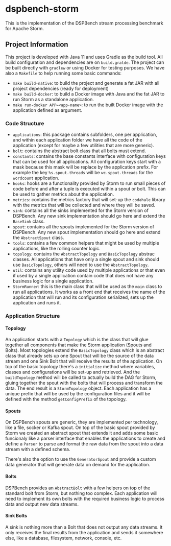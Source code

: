 # dspbench-storm

This is the implementation of the DSPBench stream processing benchmark for Apache Storm.

## Project Information

This project is developed with Java 11 and uses Gradle as the build tool. All build configuration and dependencies are on `build.gralde`.
The project can be built directly with `gradlew` or using Docker for testing purposes. We have also a `Makefile` to help running some basic commands:

 - `make build-native`: to build the project and generate a fat JAR with all project dependencies (ready for deployment)
 - `make build-docker`: to build a Docker image with Java and the fat JAR to run Storm as a standalone application.
 - `make run-docker APP=<app-name>`: to run the built Docker image with the application defined as argument.

### Code Structure

 - `applications`: this package contains subfolders, one per application, and within each application folder we have all the code of the application (except for maybe a few utilities that are more generic).
 - `bolt`: contains the abstract bolt class that all bolts must extend.
 - `constants`: contains the base constants interface with configuration keys that can be used for all applications. All configuration keys start with a mask because this mask will be replace by the application prefix. For example the key `%s.spout.threads` will be `wc.spout.threads` for the `wordcount` application.
 - `hooks`: hooks are a functionality provided by Storm to run small pieces of code before and after a tuple is executed within a spout or bolt. This can be used to gather metrics about the application.
 - `metrics`: contains the metrics factory that will set-up the `codahale` library with the metrics that will be collected and where they will be saved.
 - `sink`: contains all the sinks implemented for the Storm version of DSPBench. Any new sink implementation should go here and extend the `BaseSink` class.
 - `spout`: contains all the spouts implemented for the Storm version of DSPBench. Any new spout implementation should go here and extend the `AbstractSpout` class.
 - `tools`: contains a few common helpers that might be used by multiple applications, like the rolling counter logic.
 - `topology`: contains the `AbstractTopology` and `BasicTopology` abstrac classes. All applications that have only a single spout and sink should use `BasicTopology`, others will need to use the `AbstractTopology`.
 - `util`: contains any utility code used by multiple applications or that even if used by a single application contain code that does not have any business logic for a single application.
 - `StormRunner`: this is the main class that will be used as the `main` class to run all applications. It works as a front end that receives the name of the application that will run and its configuration serialized, sets up the application and runs it.

### Application Structure

#### Topology

An application starts with a `Topology` which is the class that will glue together all components that make the Storm application (Spouts and Bolts).
Most topologies extend the `BasicTopology` class which is an abstract class that already sets up one Spout that will be the source of the data stream and one Sink Bolt that will receive the results of the application.
On top of the basic topology there's a `initialize` method where variables, classes and configurations will be set-up and retrieved.
And the `buildTopology` method will be called to actually build the DAG for Storm, gluing together the spout with the bolts that will process and transform the data.
The end result is a `StormTopology` object. Each application has a unique prefix that will be used by the configuration files and it will be defined with the method `getConfigPrefix` of the topology.

#### Spouts

On DSPBench spouts are generic, they are implemented per technology, like a file, socker or Kafka spout. On top of the basic spout provided by Storm we created an abstract spout that extends it and adds some basic funcionaly
like a parser interface that enables the applications to create and define a `Parser` to parse and format the raw data from the spout into a data stream with a defined schema.

There's also the option to use the `GeneratorSpout` and provide a custom data generator that will generate data on demand for the application.

#### Bolts

DSPBench provides an `AbstractBolt` with a few helpers on top of the standard bolt from Storm, but nothing too complex. Each application will need to implement its own bolts with the required business logic to process data and output new data streams.

#### Sink Bolts

A sink is nothing more than a Bolt that does not output any data streams. It only receives the final results from the application and sends it somewhere else, like a database, filesystem, network, console, etc.

